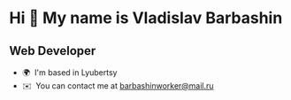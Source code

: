 Hi 👋 My name is Vladislav Barbashin
====================================

Web Developer
-------------

* 🌍  I'm based in Lyubertsy
* ✉️  You can contact me at [barbashinworker@mail.ru](mailto:barbashinworker@mail.ru)
